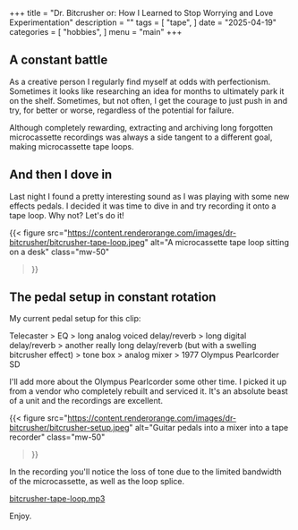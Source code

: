 +++
title = "Dr. Bitcrusher or: How I Learned to Stop Worrying and Love Experimentation"
description = ""
tags = [
    "tape",
]
date = "2025-04-19"
categories = [
    "hobbies",
]
menu = "main"
+++

## A constant battle

As a creative person I regularly find myself at odds with perfectionism.  Sometimes it looks like researching an idea for months to ultimately park it on the shelf.  Sometimes, but not often, I get the courage to just push in and try, for better or worse, regardless of the potential for failure.

Although completely rewarding, extracting and archiving long forgotten microcassette recordings was always a side tangent to a different goal, making microcassette tape loops.  

## And then I dove in

Last night I found a pretty interesting sound as I was playing with some new effects pedals.  I decided it was time to dive in and try recording it onto a tape loop.  Why not?  Let's do it!

{{< figure
    src="https://content.renderorange.com/images/dr-bitcrusher/bitcrusher-tape-loop.jpeg"
    alt="A microcassette tape loop sitting on a desk"
    class="mw-50"
>}}

## The pedal setup in constant rotation

My current pedal setup for this clip:

Telecaster > EQ > long analog voiced delay/reverb > long digital delay/reverb > another really long delay/reverb (but with a swelling bitcrusher effect) > tone box > analog mixer > 1977 Olympus Pearlcorder SD 

I'll add more about the Olympus Pearlcorder some other time.  I picked it up from a vendor who completely rebuilt and serviced it.  It's an absolute beast of a unit and the recordings are excellent.

{{< figure
    src="https://content.renderorange.com/images/dr-bitcrusher/bitcrusher-setup.jpeg"
    alt="Guitar pedals into a mixer into a tape recorder"
    class="mw-50"
>}}

In the recording you'll notice the loss of tone due to the limited bandwidth of the microcassette, as well as the loop splice.

[bitcrusher-tape-loop.mp3](https://content.renderorange.com/audio/bitcrusher-tape-loop.mp3)

Enjoy.
